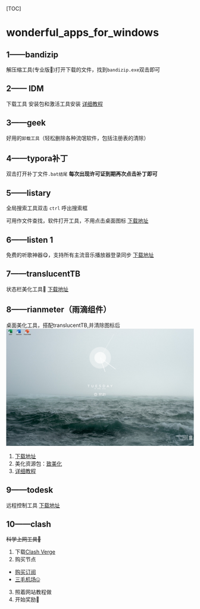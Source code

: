 [TOC]
# wonderful_apps_for_windows

## 1——bandizip 

解压缩工具(专业版🙈)打开下载的文件，找到`bandizip.exe`双击即可

## 2—— IDM 
下载工具 安装包和激活工具安装  [详细教程](https://lx87mmrw61t.feishu.cn/docx/UsKUdOO8EoP9EWxt6iycduNCnpc)

## 3——geek 
好用的`卸载工具`（轻松删除各种流氓软件，包括注册表的清除）

## 4——typora补丁
双击打开补丁文件`.bat结尾`
**每次出现许可证到期再次点击补丁即可**

## 5——listary 
全局搜索工具双击 `ctrl` 呼出搜索框

可用作文件查找，软件打开工具，不用点击桌面图标
 [下载地址](https://www.listary.com/)

## 6——listen 1
免费的听歌神器😋，支持所有主流音乐播放器登录同步 
[下载地址](https://listen1.github.io/listen1/)

## 7——translucentTB
状态栏美化工具🤩
 [下载地址](https://translucenttb.com/download/)


## 8——rianmeter（雨滴组件）
桌面美化工具，搭配translucentTB,并清除图标后![示例](zhuomian.png)


1. [下载地址](https://www.rainmeter.net/)
2. 美化资源包：[致美化](https://zhutix.com/)
3.  [详细教程](https://www.bilibili.com/video/BV1N5411x7KP?vd_source=2ee8be690e69388103d06a45d4542f6a)

## 9——todesk 
远程控制工具 
[下载地址](https://www.todesk.com/)

## 10——clash
~~科学上网工具🫢~~

1. 下载[Clash Verge](https://downlond.78321.xyz/Clash.Verge_1.4.7_x86-setup.exe)
2. 购买节点
  + [购买订阅](https://smjcdh.com/#/plan)  
  + [三毛机场🤐](https://smjcdh.com/#/register?code=SCExWauY) 
3. 照着网站教程做 
4. 开始奖励🥵

